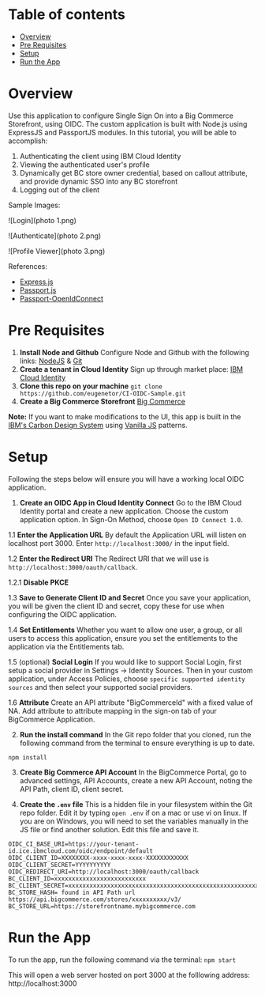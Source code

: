 <!-- TOC -->
# Table of contents
- [Overview](#overview)
- [Pre Requisites](#pre-requisites)
- [Setup](#setup)
- [Run the App](#run-the-app)

<!-- /TOC -->

# Overview
Use this application to configure Single Sign On into a Big Commerce Storefront, using OIDC. The custom application is built with Node.js using ExpressJS and PassportJS modules. In this tutorial, you will be able to accomplish:
1.	Authenticating the client using IBM Cloud Identity
2.	Viewing the authenticated user's profile
3.	Dynamically get BC store owner credential, based on callout attribute, and provide dynamic SSO into any BC storefront 
4.	Logging out of the client

Sample Images:

![Login](photo 1.png)

![Authenticate](photo 2.png)

![Profile Viewer](photo 3.png)

References: 
- [Express.js](https://expressjs.com/) 
- [Passport.js](http://www.passportjs.org/)
- [Passport-OpenIdConnect](https://github.com/jaredhanson/passport-openidconnect)

# Pre Requisites

1. **Install Node and Github**
Configure Node and Github with the following links: [NodeJS](https://nodejs.org/en/download/) & [Git](https://desktop.github.com/)
2. **Create a tenant in Cloud Identity**
Sign up through market place: [IBM Cloud Identity](https://www.ibm.com/us-en/marketplace/cloud-identity)
3. **Clone this repo on your machine**
`git clone https://github.com/eugenetor/CI-OIDC-Sample.git`
4. **Create a Big Commerce Storefront** [Big Commerce](https://www.bigcommerce.com/)

**Note:** If you want to make modifications to the UI, this app is built in the [IBM's Carbon Design System](https://carbondesignsystem.com) using [Vanilla JS](https://the-carbon-components.netlify.com/) patterns.

# Setup

Following the steps below will ensure you will have a working local OIDC application. 

1. **Create an OIDC App in Cloud Identity Connect**
Go to the IBM Cloud Identity portal and create a new application. Choose the custom application option. In Sign-On Method, choose `Open ID Connect 1.0`.

1.1 **Enter the Application URL**
By default the Application URL will listen on localhost port 3000. Enter `http://localhost:3000/` in the input field. 

1.2 **Enter the Redirect URI**
The Redirect URI that we will use is `http://localhost:3000/oauth/callback`. 

1.2.1 **Disable PKCE**

1.3 **Save to Generate Client ID and Secret**
Once you save your application, you will be given the client ID and secret, copy these for use when configuring the OIDC application. 

1.4 **Set Entitlements**
Whether you want to allow one user, a group, or all users to access this application, ensure you set the entitlements to the application via the Entitlements tab.

1.5 (optional) **Social Login**
If you would like to support Social Login, first setup a social provider in Settings -> Identity Sources. Then in your custom application, under Access Policies, choose `specific supported identity sources` and then select your supported social providers.

1.6 **Attribute**
Create an API attribute "BigCommerceId" with a fixed value of NA. Add attribute to attribute mapping in the sign-on tab of your BigCommerce Application. 

2. **Run the install command**
In the Git repo folder that you cloned, run the following command from the terminal to ensure everything is up to date. 

```
npm install
```

3. **Create Big Commerce API Account**
In the BigCommerce Portal, go to advanced settings, API Accounts, create a new API Account, noting the API Path, client ID, client secret. 

4. **Create the `.env` file**
This is a hidden file in your filesystem within the Git repo folder. Edit it by typing `open .env` if on a mac or use vi on linux. If you are on Windows, you will need to set the variables manually in the JS file or find another solution. 
Edit this file and save it. 
```
OIDC_CI_BASE_URI=https://your-tenant-id.ice.ibmcloud.com/oidc/endpoint/default
OIDC_CLIENT_ID=XXXXXXXX-xxxx-xxxx-xxxx-XXXXXXXXXXXX
OIDC_CLIENT_SECRET=YYYYYYYYYY
OIDC_REDIRECT_URI=http://localhost:3000/oauth/callback
BC_CLIENT_ID=xxxxxxxxxxxxxxxxxxxxxxxxxx
BC_CLIENT_SECRET=xxxxxxxxxxxxxxxxxxxxxxxxxxxxxxxxxxxxxxxxxxxxxxxxxxxxxxxxxxxxxxxx
BC_STORE_HASH= found in API Path url  https://api.bigcommerce.com/stores/xxxxxxxxxx/v3/
BC_STORE_URL=https://storefrontname.mybigcommerce.com
```

# Run the App
To run the app, run the following command via the terminal:
`npm start`

This will open a web server hosted on port 3000 at the folllowing address: http://localhost:3000
